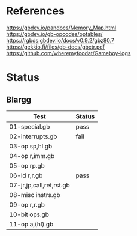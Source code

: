 # References
https://gbdev.io/pandocs/Memory_Map.html  
https://gbdev.io/gb-opcodes/optables/  
https://rgbds.gbdev.io/docs/v0.9.2/gbz80.7  
https://gekkio.fi/files/gb-docs/gbctr.pdf  
https://github.com/wheremyfoodat/Gameboy-logs

# Status
## Blargg
|Test|Status|
|-|-|
|01-special.gb|pass|
|02-interrupts.gb|fail|
|03-op sp,hl.gb||
|04-op r,imm.gb||
|05-op rp.gb||
|06-ld r,r.gb|pass|
|07-jr,jp,call,ret,rst.gb||
|08-misc instrs.gb||
|09-op r,r.gb||
|10-bit ops.gb||
|11-op a,(hl).gb||